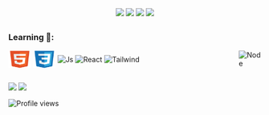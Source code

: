 <div align="center">
<img height="150em" src="https://github-profile-summary-cards.vercel.app/api/cards/profile-details?username=rdcodigo&theme=tokyonight"/> 
<img height="150em" src="https://github-readme-stats.vercel.app/api?username=rdcodigo&show_icons=true&theme=tokyonight&include_all_commits=true&count_private=false&hide_border=true"/> <img height="150em" src="https://github-readme-stats.vercel.app/api/top-langs/?username=rdcodigo&layout=compact&langs_count=7&theme=tokyonight&hide_border=true"/> <img height="150em" src="https://github-readme-streak-stats.herokuapp.com/?user=rdcodigo&theme=tokyonight&hide_border=true"/>

 ##
</div>
  
<div>
  <h3>Learning 🌱:
  </h3><img align="center" alt="HTML" height="35" width="45" src="https://raw.githubusercontent.com/devicons/devicon/master/icons/html5/html5-original.svg">
  <img align="center" alt="CSS" height="35" width="45" src="https://raw.githubusercontent.com/devicons/devicon/master/icons/css3/css3-original.svg">
  <img align="center" alt="Js" height="35" width="45" src="https://cdn.jsdelivr.net/gh/devicons/devicon/icons/javascript/javascript-original.svg">
  <img align="center" alt="React" height="35" width="45" src="https://cdn.jsdelivr.net/gh/devicons/devicon/icons/react/react-original.svg">
  <img align="center" alt="Tailwind" height="35" width="45" src="https://cdn.jsdelivr.net/gh/devicons/devicon/icons/tailwindcss/tailwindcss-plain.svg"> 
  <img align="right" alt="Node" height="35" width="45" src="[amanda.gif](https://cdn.jsdelivr.net/gh/devicons/devicon/icons/nodejs/nodejs-original.svg)">
  </div>
  
##
 
<div>
<!--CONTATOS -->
  <a href="https://www.linkedin.com/in/rdcodigo/" target="_blank"><img src="https://img.shields.io/badge/-LinkedIn-%230077B5?style=for-the-badge&logo=linkedin&logoColor=white" target="_blank"></a>
  <a href="https://page-three-orcin.vercel.app/" target="_blank"><img src="https://img.shields.io/badge/portfólio-informational?style=for-the-badge&logo=About.me&logoColor=white"></a>
 <p align="left"> <img src="https://komarev.com/ghpvc/?username=rdcodigo&color=important" alt="Profile views"/></p>
</div>

